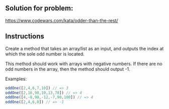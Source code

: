 ## Solution for problem:

https://www.codewars.com/kata/odder-than-the-rest/

## Instructions

Create a method that takes an array/list as an input, and outputs the index at which the sole odd number is located.

This method should work with arrays with negative numbers. If there are no odd numbers in the array, then the method should output -1.

Examples:
```js
oddOne([2,4,6,7,10]) // => 3
oddOne([2,16,98,10,13,78]) // => 4
oddOne([4,-8,98,-12,-7,90,100]) // => 4
oddOne([2,4,6,8]) // => -1
```
